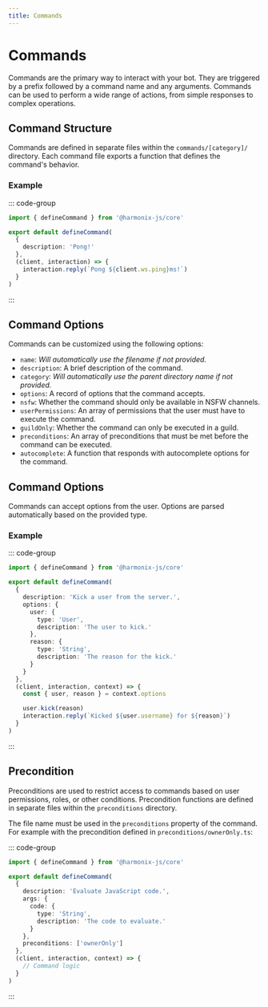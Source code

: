 ```yaml
---
title: Commands
---
```


# Commands

Commands are the primary way to interact with your bot. They are triggered by a prefix followed by a command name and any arguments. Commands can be used to perform a wide range of actions, from simple responses to complex operations.

## Command Structure

Commands are defined in separate files within the `commands/[category]/` directory. Each command file exports a function that defines the command's behavior.

### Example

::: code-group

```ts [commands/utils/ping.ts]
import { defineCommand } from '@harmonix-js/core'

export default defineCommand(
  {
    description: 'Pong!'
  },
  (client, interaction) => {
    interaction.reply(`Pong ${client.ws.ping}ms!`)
  }
)
```

:::

## Command Options

Commands can be customized using the following options:

- `name`: _Will automatically use the filename if not provided._
- `description`: A brief description of the command.
- `category`: _Will automatically use the parent directory name if not provided._
- `options`: A record of options that the command accepts.
- `nsfw`: Whether the command should only be available in NSFW channels.
- `userPermissions`: An array of permissions that the user must have to execute the command.
- `guildOnly`: Whether the command can only be executed in a guild.
- `preconditions`: An array of preconditions that must be met before the command can be executed.
- `autocomplete`: A function that responds with autocomplete options for the command.

## Command Options

Commands can accept options from the user. Options are parsed automatically based on the provided type.

### Example

::: code-group

```ts [commands/moderation/kick.ts]
import { defineCommand } from '@harmonix-js/core'

export default defineCommand(
  {
    description: 'Kick a user from the server.',
    options: {
      user: {
        type: 'User',
        description: 'The user to kick.'
      },
      reason: {
        type: 'String',
        description: 'The reason for the kick.'
      }
    }
  },
  (client, interaction, context) => {
    const { user, reason } = context.options

    user.kick(reason)
    interaction.reply(`Kicked ${user.username} for ${reason}`)
  }
)
```

:::

## Precondition

Preconditions are used to restrict access to commands based on user permissions, roles, or other conditions. Precondition functions are defined in separate files within the `preconditions` directory.

The file name must be used in the `preconditions` property of the command.
For example with the precondition defined in `preconditions/ownerOnly.ts`:

::: code-group

```ts [commands/dev/eval.ts]
import { defineCommand } from '@harmonix-js/core'

export default defineCommand(
  {
    description: 'Evaluate JavaScript code.',
    args: {
      code: {
        type: 'String',
        description: 'The code to evaluate.'
      }
    },
    preconditions: ['ownerOnly']
  },
  (client, interaction, context) => {
    // Command logic
  }
)
```

:::
